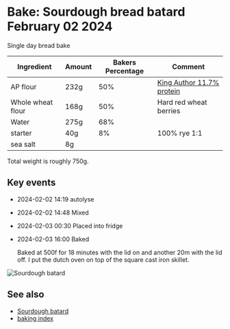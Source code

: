 # Bake: Sourdough bread batard February 02 2024

Single day bread bake

| Ingredient        | Amount | Bakers Percentage | Comment                             |
| ----------------- | ------ | ----------------- | ----------------------------------- |
| AP flour          | 232g   | 50%               | [King Author 11.7% protein](../630) |
| Whole wheat flour | 168g   | 50%               | Hard red wheat berries              |
| Water             | 275g   | 68%               |                                     |
| starter           | 40g    | 8%                | 100% rye 1:1                        |
| sea salt          | 8g     |                   |                                     |

Total weight is roughly 750g.

## Key events

- 2024-02-02 14:19 autolyse
- 2024-02-02 14:48 Mixed
- 2024-02-03 00:30 Placed into fridge
- 2024-02-03 16:00 Baked

  Baked at 500f for 18 minutes with the lid on and another 20m with the lid off. I put the dutch oven on top of the square cast iron skillet.

![Sourdough batard](batard.jpg)

## See also

- [Sourdough batard](../462)
- [baking index](../dex/baking.md)